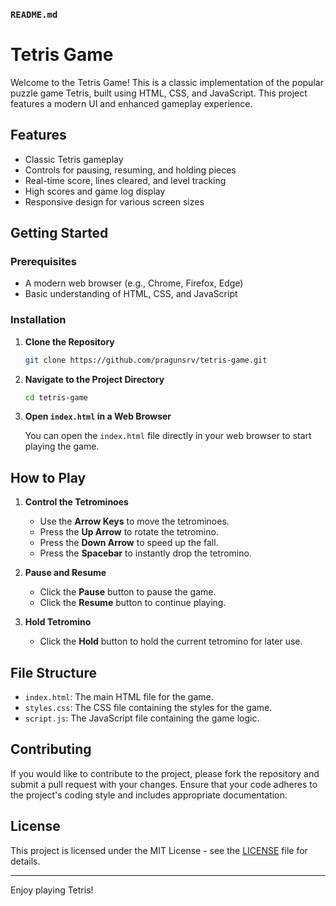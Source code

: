 ### `README.md`

# Tetris Game

Welcome to the Tetris Game! This is a classic implementation of the popular puzzle game Tetris, built using HTML, CSS, and JavaScript. This project features a modern UI and enhanced gameplay experience.

## Features

- Classic Tetris gameplay
- Controls for pausing, resuming, and holding pieces
- Real-time score, lines cleared, and level tracking
- High scores and game log display
- Responsive design for various screen sizes

## Getting Started

### Prerequisites

- A modern web browser (e.g., Chrome, Firefox, Edge)
- Basic understanding of HTML, CSS, and JavaScript

### Installation

1. **Clone the Repository**

   ```bash
   git clone https://github.com/pragunsrv/tetris-game.git
   ```

2. **Navigate to the Project Directory**

   ```bash
   cd tetris-game
   ```

3. **Open `index.html` in a Web Browser**

   You can open the `index.html` file directly in your web browser to start playing the game.

## How to Play

1. **Control the Tetrominoes**
   - Use the **Arrow Keys** to move the tetrominoes.
   - Press the **Up Arrow** to rotate the tetromino.
   - Press the **Down Arrow** to speed up the fall.
   - Press the **Spacebar** to instantly drop the tetromino.

2. **Pause and Resume**
   - Click the **Pause** button to pause the game.
   - Click the **Resume** button to continue playing.

3. **Hold Tetromino**
   - Click the **Hold** button to hold the current tetromino for later use.

## File Structure

- `index.html`: The main HTML file for the game.
- `styles.css`: The CSS file containing the styles for the game.
- `script.js`: The JavaScript file containing the game logic.

## Contributing

If you would like to contribute to the project, please fork the repository and submit a pull request with your changes. Ensure that your code adheres to the project's coding style and includes appropriate documentation.

## License

This project is licensed under the MIT License - see the [LICENSE](LICENSE) file for details.


---

Enjoy playing Tetris!
